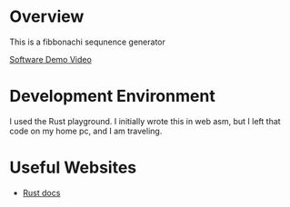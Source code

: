 # Overview

This is a fibbonachi sequnence generator


[Software Demo Video](http://youtube.link.goes.here)

# Development Environment
I used the Rust playground. I initially wrote this in web asm, but I left that code on my home pc, and I am traveling.

# Useful Websites

- [Rust docs](https://doc.rust-lang.org/book/)

